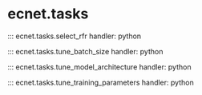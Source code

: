 # ecnet.tasks

::: ecnet.tasks.select_rfr
    handler: python

::: ecnet.tasks.tune_batch_size
    handler: python

::: ecnet.tasks.tune_model_architecture
    handler: python

::: ecnet.tasks.tune_training_parameters
    handler: python